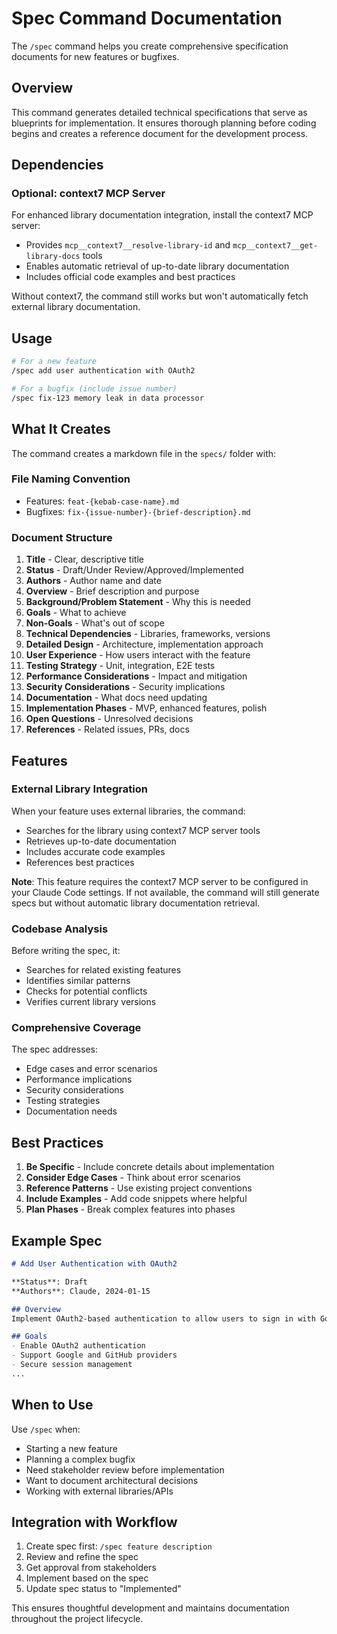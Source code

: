 # Spec Command Documentation

The `/spec` command helps you create comprehensive specification documents for new features or bugfixes.

## Overview

This command generates detailed technical specifications that serve as blueprints for implementation. It ensures thorough planning before coding begins and creates a reference document for the development process.

## Dependencies

### Optional: context7 MCP Server
For enhanced library documentation integration, install the context7 MCP server:
- Provides `mcp__context7__resolve-library-id` and `mcp__context7__get-library-docs` tools
- Enables automatic retrieval of up-to-date library documentation
- Includes official code examples and best practices

Without context7, the command still works but won't automatically fetch external library documentation.

## Usage

```bash
# For a new feature
/spec add user authentication with OAuth2

# For a bugfix (include issue number)
/spec fix-123 memory leak in data processor
```

## What It Creates

The command creates a markdown file in the `specs/` folder with:

### File Naming Convention
- Features: `feat-{kebab-case-name}.md`
- Bugfixes: `fix-{issue-number}-{brief-description}.md`

### Document Structure

1. **Title** - Clear, descriptive title
2. **Status** - Draft/Under Review/Approved/Implemented
3. **Authors** - Author name and date
4. **Overview** - Brief description and purpose
5. **Background/Problem Statement** - Why this is needed
6. **Goals** - What to achieve
7. **Non-Goals** - What's out of scope
8. **Technical Dependencies** - Libraries, frameworks, versions
9. **Detailed Design** - Architecture, implementation approach
10. **User Experience** - How users interact with the feature
11. **Testing Strategy** - Unit, integration, E2E tests
12. **Performance Considerations** - Impact and mitigation
13. **Security Considerations** - Security implications
14. **Documentation** - What docs need updating
15. **Implementation Phases** - MVP, enhanced features, polish
16. **Open Questions** - Unresolved decisions
17. **References** - Related issues, PRs, docs

## Features

### External Library Integration

When your feature uses external libraries, the command:
- Searches for the library using context7 MCP server tools
- Retrieves up-to-date documentation
- Includes accurate code examples
- References best practices

**Note**: This feature requires the context7 MCP server to be configured in your Claude Code settings. If not available, the command will still generate specs but without automatic library documentation retrieval.

### Codebase Analysis

Before writing the spec, it:
- Searches for related existing features
- Identifies similar patterns
- Checks for potential conflicts
- Verifies current library versions

### Comprehensive Coverage

The spec addresses:
- Edge cases and error scenarios
- Performance implications
- Security considerations
- Testing strategies
- Documentation needs

## Best Practices

1. **Be Specific** - Include concrete details about implementation
2. **Consider Edge Cases** - Think about error scenarios
3. **Reference Patterns** - Use existing project conventions
4. **Include Examples** - Add code snippets where helpful
5. **Plan Phases** - Break complex features into phases

## Example Spec

```markdown
# Add User Authentication with OAuth2

**Status**: Draft
**Authors**: Claude, 2024-01-15

## Overview
Implement OAuth2-based authentication to allow users to sign in with Google and GitHub...

## Goals
- Enable OAuth2 authentication
- Support Google and GitHub providers
- Secure session management
...
```

## When to Use

Use `/spec` when:
- Starting a new feature
- Planning a complex bugfix
- Need stakeholder review before implementation
- Want to document architectural decisions
- Working with external libraries/APIs

## Integration with Workflow

1. Create spec first: `/spec feature description`
2. Review and refine the spec
3. Get approval from stakeholders
4. Implement based on the spec
5. Update spec status to "Implemented"

This ensures thoughtful development and maintains documentation throughout the project lifecycle.